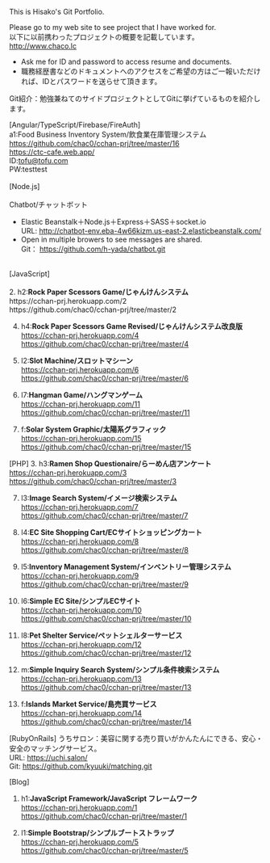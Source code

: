 This is Hisako's Git Portfolio.

Please go to my web site to see project that I have worked for.<br />
以下に以前携わったプロジェクトの概要を記載しています。<br />
http://www.chaco.lc
* Ask me for ID and password to access resume and documents.
* 職務経歴書などのドキュメントへのアクセスをご希望の方はご一報いただければ、IDとパスワードを送らせて頂きます。

Git紹介：勉強兼ねてのサイドプロジェクトとしてGitに挙げているものを紹介します。

[Angular/TypeScript/Firebase/FireAuth]<br />
a1:Food Business Inventory System/飲食業在庫管理システム<br />
https://github.com/chac0/cchan-prj/tree/master/16<br />
https://ctc-cafe.web.app/<br />
ID:tofu@tofu.com<br />
PW:testtest<br />
<br />
[Node.js]<br />
<br />
Chatbot/チャットボット<br />
* Elastic Beanstalk＋Node.js＋Express＋SASS＋socket.io<br />
URL: http://chatbot-env.eba-4w66kizm.us-east-2.elasticbeanstalk.com/<br />
* Open in multiple browers to see messages are shared.<br />
Git： https://github.com/h-yada/chatbot.git<br />
<br />
[JavaScript]<br />
<br />
2. h2:<b>Rock Paper Scessors Game/じゃんけんシステム</b><br />
https://cchan-prj.herokuapp.com/2<br />
https://github.com/chac0/cchan-prj/tree/master/2

4. h4:<b>Rock Paper Scessors Game Revised/じゃんけんシステム改良版</b><br />
https://cchan-prj.herokuapp.com/4<br />
https://github.com/chac0/cchan-prj/tree/master/4

6. l2:<b>Slot Machine/スロットマシーン</b><br />
https://cchan-prj.herokuapp.com/6<br />
https://github.com/chac0/cchan-prj/tree/master/6

11. l7:<b>Hangman Game/ハングマンゲーム</b><br />
https://cchan-prj.herokuapp.com/11<br />
https://github.com/chac0/cchan-prj/tree/master/11

15. f:<b>Solar System Graphic/太陽系グラフィック</b><br />
https://cchan-prj.herokuapp.com/15<br />
https://github.com/chac0/cchan-prj/tree/master/15

[PHP]
3. h3:<b>Ramen Shop Questionaire/らーめん店アンケート</b><br />
https://cchan-prj.herokuapp.com/3<br />
https://github.com/chac0/cchan-prj/tree/master/3

7. l3:<b>Image Search System/イメージ検索システム</b><br />
https://cchan-prj.herokuapp.com/7<br />
https://github.com/chac0/cchan-prj/tree/master/7

8. l4:<b>EC Site Shopping Cart/ECサイトショッピングカート</b><br />
https://cchan-prj.herokuapp.com/8<br />
https://github.com/chac0/cchan-prj/tree/master/8

9. l5:<b>Inventory Management System/インベントリー管理システム</b><br />
https://cchan-prj.herokuapp.com/9<br />
https://github.com/chac0/cchan-prj/tree/master/9

10. l6:<b>Simple EC Site/シンプルECサイト</b><br />
https://cchan-prj.herokuapp.com/10<br />
https://github.com/chac0/cchan-prj/tree/master/10

12. l8:<b>Pet Shelter Service/ペットシェルターサービス</b><br />
https://cchan-prj.herokuapp.com/12<br />
https://github.com/chac0/cchan-prj/tree/master/12

13. m:<b>Simple Inquiry Search System/シンプル条件検索システム</b><br />
https://cchan-prj.herokuapp.com/13<br />
https://github.com/chac0/cchan-prj/tree/master/13

14. f:<b>Islands Market Service/島売買サービス</b><br />
https://cchan-prj.herokuapp.com/14<br />
https://github.com/chac0/cchan-prj/tree/master/14

[RubyOnRails]
うちサロン：美容に関する売り買いがかんたんにできる、安心・安全のマッチングサービス。<br />
URL: https://uchi.salon/<br />
Git: https://github.com/kyuuki/matching.git

[Blog]
1. h1:<b>JavaScript Framework/JavaScript フレームワーク</b><br />
https://cchan-prj.herokuapp.com/1<br />
https://github.com/chac0/cchan-prj/tree/master/1

5. l1:<b>Simple Bootstrap/シンプルブートストラップ</b><br />
https://cchan-prj.herokuapp.com/5<br />
https://github.com/chac0/cchan-prj/tree/master/5
